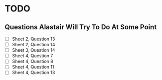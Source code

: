 # TODO

## Questions Alastair Will Try To Do At Some Point

- [ ] Sheet 2, Question 13
- [ ] Sheet 2, Question 14
- [ ] Sheet 3, Question 14
- [ ] Sheet 4, Question 7
- [ ] Sheet 4, Question 8
- [ ] Sheet 4, Question 11
- [ ] Sheet 4, Question 13
